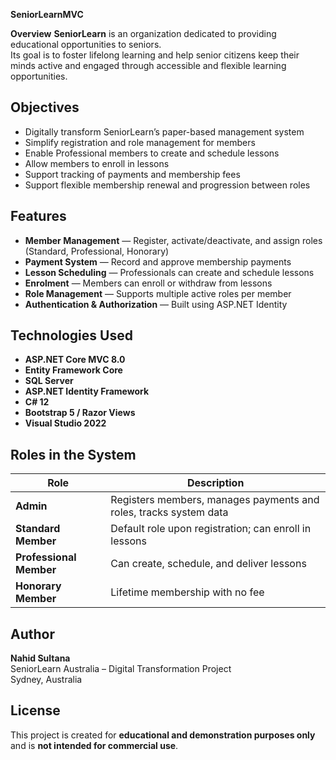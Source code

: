 **SeniorLearnMVC**

**Overview**
**SeniorLearn** is an organization dedicated to providing educational opportunities to seniors.  
Its goal is to foster lifelong learning and help senior citizens keep their minds active and engaged through accessible and flexible learning opportunities.


##  Objectives
- Digitally transform SeniorLearn’s paper-based management system  
- Simplify registration and role management for members  
- Enable Professional members to create and schedule lessons  
- Allow members to enroll in lessons  
- Support tracking of payments and membership fees
- Support flexible membership renewal and progression between roles  


##  Features
-  **Member Management** — Register, activate/deactivate, and assign roles (Standard, Professional, Honorary)  
-  **Payment System** — Record and approve membership payments  
-  **Lesson Scheduling** — Professionals can create and schedule lessons  
-  **Enrolment** — Members can enroll or withdraw from lessons  
-  **Role Management** — Supports multiple active roles per member  
-  **Authentication & Authorization** — Built using ASP.NET Identity  


##  Technologies Used
- **ASP.NET Core MVC 8.0**  
- **Entity Framework Core**  
- **SQL Server**  
- **ASP.NET Identity Framework**  
- **C# 12**  
- **Bootstrap 5 / Razor Views**  
- **Visual Studio 2022**


##  Roles in the System
| Role | Description |
|------|--------------|
| **Admin** | Registers members, manages payments and roles, tracks system data |
| **Standard Member** | Default role upon registration; can enroll in lessons |
| **Professional Member** | Can create, schedule, and deliver lessons |
| **Honorary Member** | Lifetime membership with no fee |


##  Author
**Nahid Sultana**  
SeniorLearn Australia – Digital Transformation Project  
Sydney, Australia  


##  License
This project is created for **educational and demonstration purposes only** and is **not intended for commercial use**.
